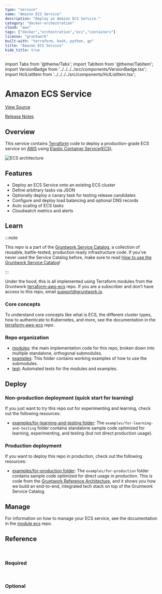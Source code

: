 ```yaml
---
type: "service"
name: "Amazon ECS Service"
description: "Deploy an Amazon ECS Service."
category: "docker-orchestration"
cloud: "aws"
tags: ["docker","orchestration","ecs","containers"]
license: "gruntwork"
built-with: "terraform, bash, python, go"
title: "Amazon ECS Service"
hide_title: true
---
```


import Tabs from '@theme/Tabs';
import TabItem from '@theme/TabItem';
import VersionBadge from '../../../../src/components/VersionBadge.tsx';
import HclListItem from '../../../../src/components/HclListItem.tsx';

<VersionBadge version="0.85.0" lastModifiedVersion="0.85.0"/>

# Amazon ECS Service


<a href="https://github.com/gruntwork-io/terraform-aws-service-catalog/tree/master/modules/services/ecs-service" className="link-button">View Source</a>

<a href="https://github.com/gruntwork-io/terraform-aws-service-catalog/releases?q=services%2Fecs-service" className="link-button" title="Release notes for only the service catalog versions which impacted this service.">Release Notes</a>

## Overview

This service contains [Terraform](https://www.terraform.io) code to deploy a production-grade ECS service on
[AWS](https://aws.amazon.com) using [Elastic Container Service(ECS)](https://docs.aws.amazon.com/AmazonECS/latest/developerguide/Welcome.html).

![ECS architecture](/img/reference/services/app-orchestration/ecs-architecture.png)

## Features

*   Deploy an ECS Service onto an existing ECS cluster
*   Define arbitrary tasks via JSON
*   Optionally deploy a canary task for testing release candidates
*   Configure and deploy load balancing and optional DNS records
*   Auto scaling of ECS tasks
*   Cloudwatch metrics and alerts

## Learn

:::note

This repo is a part of the [Gruntwork Service Catalog](https://github.com/gruntwork-io/terraform-aws-service-catalog/),
a collection of reusable, battle-tested, production ready infrastructure code.
If you’ve never used the Service Catalog before, make sure to read
[How to use the Gruntwork Service Catalog](https://docs.gruntwork.io/reference/services/intro/overview)!

:::

Under the hood, this is all implemented using Terraform modules from the Gruntwork
[terraform-aws-ecs](https://github.com/gruntwork-io/terraform-aws-ecs) repo. If you are a subscriber and don’t have
access to this repo, email <support@gruntwork.io>.

### Core concepts

To understand core concepts like what is ECS, the different cluster types, how to authenticate to Kubernetes, and
more, see the documentation in the
[terraform-aws-ecs](https://github.com/gruntwork-io/terraform-aws-ecs) repo.

### Repo organization

*   [modules](https://github.com/gruntwork-io/terraform-aws-service-catalog/tree/master/modules): the main implementation code for this repo, broken down into multiple standalone, orthogonal
    submodules.
*   [examples](https://github.com/gruntwork-io/terraform-aws-service-catalog/tree/master/examples): This folder contains working examples of how to use the submodules.
*   [test](https://github.com/gruntwork-io/terraform-aws-service-catalog/tree/master/test): Automated tests for the modules and examples.

## Deploy

### Non-production deployment (quick start for learning)

If you just want to try this repo out for experimenting and learning, check out the following resources:

*   [examples/for-learning-and-testing folder](https://github.com/gruntwork-io/terraform-aws-service-catalog/tree/master/examples/for-learning-and-testing): The
    `examples/for-learning-and-testing` folder contains standalone sample code optimized for learning, experimenting, and testing (but not direct production usage).

### Production deployment

If you want to deploy this repo in production, check out the following resources:

*   [examples/for-production folder](https://github.com/gruntwork-io/terraform-aws-service-catalog/tree/master/examples/for-production): The `examples/for-production` folder contains sample code
    optimized for direct usage in production. This is code from the
    [Gruntwork Reference Architecture](https://gruntwork.io/reference-architecture), and it shows you how we build an
    end-to-end, integrated tech stack on top of the Gruntwork Service Catalog.

## Manage

For information on how to manage your ECS service, see the documentation in the
[module ecs](https://github.com/gruntwork-io/terraform-aws-ecs) repo.

## Reference

<Tabs>
<TabItem value="inputs" label="Inputs" default>

<br/>

### Required

<HclListItem name="container_definitions" requirement="required" description="List of container definitions to use for the ECS task. Each entry corresponds to a different ECS container definition." type="any"/>

<HclListItem name="default_listener_arns" requirement="required" description="A map of all the listeners on the load balancer. The keys should be the port numbers and the values should be the ARN of the listener for that port." type="map" typeDetails="map(string)"/>

<HclListItem name="default_listener_ports" requirement="required" description="The default port numbers on the load balancer to attach listener rules to. You can override this default on a rule-by-rule basis by setting the <a href=#listener_ports><code>listener_ports</code></a> parameter in each rule. The port numbers specified in this variable and the <a href=#listener_ports><code>listener_ports</code></a> parameter must exist in <a href=#listener_arns><code>listener_arns</code></a>." type="list" typeDetails="list(string)"/>

<HclListItem name="ecs_cluster_arn" requirement="required" description="The ARN of the cluster to which the ecs service should be deployed." type="string"/>

<HclListItem name="ecs_cluster_name" requirement="required" description="The name of the ecs cluster to deploy the ecs service onto." type="string"/>

<HclListItem name="service_name" requirement="required" description="The name of the ECS service (e.g. my-service-stage)" type="string"/>


<br/>


### Optional

<HclListItem name="alarm_sns_topic_arns" requirement="optional" description="A list of ARNs of the SNS topic(s) to write alarm events to" type="list" typeDetails="list(string)" defaultValue="[]"/>

<HclListItem name="alarm_sns_topic_arns_us_east_1" requirement="optional" description="A list of SNS topic ARNs to notify when the route53 health check changes to ALARM, OK, or <a href=#INSUFFICIENT_DATA><code>INSUFFICIENT_DATA</code></a> state. Note: these SNS topics MUST be in us-east-1! This is because Route 53 only sends CloudWatch metrics to us-east-1, so we must create the alarm in that region, and therefore, can only notify SNS topics in that region" type="list" typeDetails="list(string)" defaultValue="[]"/>

<HclListItem name="alb_sticky_session_cookie_duration" requirement="optional" description="The time period, in seconds, during which requests from a client should be routed to the same Target. After this time period expires, the load balancer-generated cookie is considered stale. The acceptable range is 1 second to 1 week (604800 seconds). The default value is 1 day (86400 seconds). Only used if <a href=#elb_target_groups><code>elb_target_groups</code></a> is set." type="number" defaultValue="86400"/>

<HclListItem name="alb_sticky_session_type" requirement="optional" description="The type of Sticky Sessions to use. See https://goo.gl/MNwqNu for possible values. Only used if <a href=#elb_target_groups><code>elb_target_groups</code></a> is set." type="string" defaultValue="lb_cookie"/>

<HclListItem name="canary_container_definitions" requirement="optional" description="List of container definitions to use for the canary ECS task. Each entry corresponds to a different ECS container definition." type="any" defaultValue="[]"/>

<HclListItem name="canary_version" requirement="optional" description="Which version of the ECS Service Docker container to deploy as a canary (e.g. 0.57)" type="string" defaultValue="null"/>

<HclListItem name="capacity_provider_strategy" requirement="optional" description="The capacity provider strategy to use for the service. Note that the capacity providers have to be present on the ECS cluster before deploying the ECS service. When provided, <a href=#launch_type><code>launch_type</code></a> is ignored." type="list" typeDetails="list(object({
    capacity_provider = string
    weight            = number
    base              = number
  }))" defaultValue="[]"/>

<HclListItem name="clb_container_name" requirement="optional" description="The name of the container, as it appears in the <a href=#task_arn><code>task_arn</code></a> Task definition, to associate with a CLB. Currently, ECS can only associate a CLB with a single container per service. Only used if <a href=#clb_name><code>clb_name</code></a> is set." type="string" defaultValue="null"/>

<HclListItem name="clb_container_port" requirement="optional" description="The port on the container in <a href=#clb_container_name><code>clb_container_name</code></a> to associate with an CLB. Currently, ECS can only associate a CLB with a single container per service. Only used if <a href=#clb_name><code>clb_name</code></a> is set." type="number" defaultValue="null"/>

<HclListItem name="clb_name" requirement="optional" description="The name of a Classic Load Balancer (CLB) to associate with this service. Containers in the service will automatically register with the CLB when booting up. Set to null if using ELBv2." type="string" defaultValue="null"/>

<HclListItem name="cloudwatch_log_group_kms_key_id" requirement="optional" description="The ARN of a KMS CMK to use for encrypting log events in the CloudWatch Logs. Set to null to disable encryption. Only used if <a href=#create_cloudwatch_log_group><code>create_cloudwatch_log_group</code></a> is true." type="string" defaultValue="null"/>

<HclListItem name="cloudwatch_log_group_name" requirement="optional" description="The name for the Cloudwatch logs that will be generated by the ecs service. Only used (and required) if <a href=#create_cloudwatch_log_group><code>create_cloudwatch_log_group</code></a> is true." type="string" defaultValue="null"/>

<HclListItem name="cloudwatch_log_group_retention" requirement="optional" description="Number of days to retain log events. Possible values are: 1, 3, 5, 7, 14, 30, 60, 90, 120, 150, 180, 365, 400, 545, 731, 1827, 3653, and 0. Select 0 to never expire. Only used if <a href=#create_cloudwatch_log_group><code>create_cloudwatch_log_group</code></a> is true." type="number" defaultValue="null"/>

<HclListItem name="cpu" requirement="optional" description="The number of CPU units to allocate to the ECS Service." type="number" defaultValue="1"/>

<HclListItem name="create_cloudwatch_log_group" requirement="optional" description="When true, create and manage the CloudWatch Log Group in the Terraform module instead of relying on ECS. This is useful for configuring options that are not available in the ECS native feature of managing the Log Group (e.g., encryption support)." type="bool" defaultValue="false"/>

<HclListItem name="create_route53_entry" requirement="optional" description="Set to true if you want a DNS record automatically created and pointed at the the load balancer for the ECS service" type="bool" defaultValue="false"/>

<HclListItem name="custom_docker_command" requirement="optional" description="If <a href=#use_custom_docker_run_command><code>use_custom_docker_run_command</code></a> is set to true, set this variable to the custom docker run command you want to provide" type="string" defaultValue="null"/>

<HclListItem name="custom_ecs_service_role_name" requirement="optional" description="The name to use for the ECS Service IAM role, which is used to grant permissions to the ECS service to register the task IPs to ELBs." type="string" defaultValue="null"/>

<HclListItem name="custom_iam_policy_prefix" requirement="optional" description="Prefix for name of the custom IAM policies created by this module (those resulting from <a href=#iam_policy><code>iam_policy</code></a> and <a href=#secrets_access><code>secrets_access</code></a>). If omitted, defaults to <a href=#service_name><code>service_name</code></a>." type="string" defaultValue="null"/>

<HclListItem name="custom_iam_role_name_prefix" requirement="optional" description="Prefix for name of the IAM role used by the ECS task." type="string" defaultValue="null"/>

<HclListItem name="custom_task_execution_iam_role_name_prefix" requirement="optional" description="Prefix for name of task execution IAM role and policy that grants access to CloudWatch and ECR." type="string" defaultValue="null"/>

<HclListItem name="dependencies" requirement="optional" description="Create a dependency between the resources in this module to the interpolated values in this list (and thus the source resources). In other words, the resources in this module will now depend on the resources backing the values in this list such that those resources need to be created before the resources in this module, and the resources in this module need to be destroyed before the resources in the list." type="list" typeDetails="list(string)" defaultValue="[]"/>

<HclListItem name="deployment_check_loglevel" requirement="optional" description="Set the logging level of the deployment check script. You can set this to `error`, `warn`, or `info`, in increasing verbosity." type="string" defaultValue="info"/>

<HclListItem name="deployment_check_timeout_seconds" requirement="optional" description="Seconds to wait before timing out each check for verifying ECS service deployment. See <a href=#ecs_deploy_check_binaries><code>ecs_deploy_check_binaries</code></a> for more details." type="number" defaultValue="600"/>

<HclListItem name="deployment_circuit_breaker_enabled" requirement="optional" description="Set to 'true' to prevent the task from attempting to continuously redeploy after a failed health check." type="bool" defaultValue="false"/>

<HclListItem name="deployment_circuit_breaker_rollback" requirement="optional" description="Set to 'true' to also automatically roll back to the last successful deployment. <a href=#deploy_circuit_breaker_enabled><code>deploy_circuit_breaker_enabled</code></a> must also be true to enable this behavior." type="bool" defaultValue="false"/>

<HclListItem name="deployment_maximum_percent" requirement="optional" description="The upper limit, as a percentage of <a href=#desired_number_of_tasks><code>desired_number_of_tasks</code></a>, of the number of running tasks that can be running in a service during a deployment. Setting this to more than 100 means that during deployment, ECS will deploy new instances of a Task before undeploying the old ones." type="number" defaultValue="200"/>

<HclListItem name="deployment_minimum_healthy_percent" requirement="optional" description="The lower limit, as a percentage of <a href=#desired_number_of_tasks><code>desired_number_of_tasks</code></a>, of the number of running tasks that must remain running and healthy in a service during a deployment. Setting this to less than 100 means that during deployment, ECS may undeploy old instances of a Task before deploying new ones." type="number" defaultValue="100"/>

<HclListItem name="desired_number_of_canary_tasks" requirement="optional" description="How many instances of the ECS Service to run across the ECS cluster for a canary deployment. Typically, only 0 or 1 should be used." type="number" defaultValue="0"/>

<HclListItem name="desired_number_of_tasks" requirement="optional" description="How many instances of the ECS Service to run across the ECS cluster" type="number" defaultValue="1"/>

<HclListItem name="domain_name" requirement="optional" description="The domain name to create a route 53 record for. This DNS record will point to the load balancer for the ECS service" type="string" defaultValue="null"/>

<HclListItem name="ecs_instance_security_group_id" requirement="optional" description="The ID of the security group that should be applied to ecs service instances" type="string" defaultValue="null"/>

<HclListItem name="ecs_node_port_mappings" requirement="optional" description="A map of ports to be opened via security groups applied to the EC2 instances that back the ECS cluster, when not using fargate. The key should be the container port and the value should be what host port to map it to." type="map" typeDetails="map(number)" defaultValue="{}"/>

<HclListItem name="efs_volumes" requirement="optional" description="(Optional) A map of EFS volumes that containers in your task may use. Each item in the list should be a map compatible with https://www.terraform.io/docs/providers/aws/r/<a href=#ecs_task_definition><code>ecs_task_definition</code></a>.html#efs-volume-configuration-arguments." type="map" typeDetails="map(object({
    file_system_id          = string # required
    container_path          = string # required
    root_directory          = string
    transit_encryption      = string
    transit_encryption_port = number
    access_point_id         = string
    iam                     = string
  }))" defaultValue="{}"/>

<HclListItem name="elb_slow_start" requirement="optional" description="The amount time for targets to warm up before the load balancer sends them a full share of requests. The range is 30-900 seconds or 0 to disable. The default value is 0 seconds. Only used if <a href=#elb_target_groups><code>elb_target_groups</code></a> is set." type="number" defaultValue="0"/>

<HclListItem name="elb_target_group_deregistration_delay" requirement="optional" description="The amount of time for Elastic Load Balancing to wait before changing the state of a deregistering target from draining to unused. The range is 0-3600 seconds. Only used if <a href=#elb_target_groups><code>elb_target_groups</code></a> is set." type="number" defaultValue="300"/>

<HclListItem name="elb_target_group_vpc_id" requirement="optional" description="The ID of the VPC in which to create the target group. Only used if <a href=#elb_target_groups><code>elb_target_groups</code></a> is set." type="string" defaultValue="null"/>

<HclListItem name="elb_target_groups" requirement="optional" description="Configurations for ELB target groups for ALBs and NLBs that should be associated with the ECS Tasks. Each entry corresponds to a separate target group. Set to the empty object ({}) if you are not using an ALB or NLB." type="any" defaultValue="{}"/>

<HclListItem name="enable_cloudwatch_alarms" requirement="optional" description="Set to true to enable Cloudwatch alarms on the ecs service instances" type="bool" defaultValue="false"/>

<HclListItem name="enable_ecs_deployment_check" requirement="optional" description="Whether or not to enable the ECS deployment check binary to make terraform wait for the task to be deployed. See <a href=#ecs_deploy_check_binaries><code>ecs_deploy_check_binaries</code></a> for more details. You must install the companion binary before the check can be used. Refer to the README for more details." type="bool" defaultValue="true"/>

<HclListItem name="enable_execute_command" requirement="optional" description="Specifies whether to enable Amazon ECS Exec for the tasks within the service." type="bool" defaultValue="false"/>

<HclListItem name="enable_route53_health_check" requirement="optional" description="Set this to true to create a route 53 health check and Cloudwatch alarm that will alert if your domain becomes unreachable" type="bool" defaultValue="false"/>

<HclListItem name="expose_ecs_service_to_other_ecs_nodes" requirement="optional" description="Set this to true to allow the ecs service to be accessed by other ecs nodes" type="bool" defaultValue="false"/>

<HclListItem name="fixed_response_rules" requirement="optional" type="map" typeDetails="map(any)" defaultValue="{}"/>

<HclListItem name="forward_rules" requirement="optional" type="any" defaultValue="{}"/>

<HclListItem name="health_check_enabled" requirement="optional" description="If true, enable health checks on the target group. Only applies to ELBv2. For CLBs, health checks are not configurable." type="bool" defaultValue="true"/>

<HclListItem name="health_check_grace_period_seconds" requirement="optional" description="Seconds to ignore failing load balancer health checks on newly instantiated tasks to prevent premature shutdown, up to 2,147,483,647. Only valid for services configured to use load balancers." type="number" defaultValue="0"/>

<HclListItem name="health_check_healthy_threshold" requirement="optional" description="The number of consecutive successful health checks required before considering an unhealthy Target healthy. The acceptable range is 2 to 10." type="number" defaultValue="5"/>

<HclListItem name="health_check_interval" requirement="optional" description="The approximate amount of time, in seconds, between health checks of an individual Target. Minimum value 5 seconds, Maximum value 300 seconds." type="number" defaultValue="30"/>

<HclListItem name="health_check_matcher" requirement="optional" description="The HTTP codes to use when checking for a successful response from a Target. You can specify multiple values (e.g. '200,202') or a range of values (e.g. '200-299'). Required when using ALBs." type="string" defaultValue="200"/>

<HclListItem name="health_check_path" requirement="optional" description="The ping path that is the destination on the Targets for health checks. Required when using ALBs." type="string" defaultValue="/"/>

<HclListItem name="health_check_port" requirement="optional" description="The port the ELB uses when performing health checks on Targets. The default is to use the port on which each target receives traffic from the load balancer, indicated by the value 'traffic-port'." type="string" defaultValue="traffic-port"/>

<HclListItem name="health_check_timeout" requirement="optional" description="The amount of time, in seconds, during which no response from a Target means a failed health check. The acceptable range is 2 to 60 seconds." type="number" defaultValue="5"/>

<HclListItem name="health_check_unhealthy_threshold" requirement="optional" description="The number of consecutive failed health checks required before considering a target unhealthy. The acceptable range is 2 to 10. For NLBs, this value must be the same as the <a href=#health_check_healthy_threshold><code>health_check_healthy_threshold</code></a>." type="number" defaultValue="2"/>

<HclListItem name="high_cpu_utilization_period" requirement="optional" description="The period, in seconds, over which to measure the CPU utilization percentage" type="number" defaultValue="300"/>

<HclListItem name="high_cpu_utilization_threshold" requirement="optional" description="Trigger an alarm if the ECS Service has a CPU utilization percentage above this threshold" type="number" defaultValue="90"/>

<HclListItem name="high_memory_utilization_period" requirement="optional" description="The period, in seconds, over which to measure the memory utilization percentage" type="number" defaultValue="300"/>

<HclListItem name="high_memory_utilization_threshold" requirement="optional" description="Trigger an alarm if the ECS Service has a memory utilization percentage above this threshold" type="number" defaultValue="90"/>

<HclListItem name="hosted_zone_id" requirement="optional" description="The ID of the Route 53 hosted zone into which the Route 53 DNS record should be written" type="string" defaultValue="null"/>

<HclListItem name="iam_policy" requirement="optional" description="An object defining the policy to attach to the ECS task. Accepts a map of objects, where the map keys are sids for IAM policy statements, and the object fields are the resources, actions, and the effect ('Allow' or 'Deny') of the statement." type="map" typeDetails="map(object({
    resources = list(string)
    actions   = list(string)
    effect    = string
  }))" defaultValue="null"/>

<HclListItem name="launch_type" requirement="optional" description="The launch type of the ECS service. Must be one of EC2 or FARGATE. When using FARGATE, you must set the network mode to awsvpc and configure it. When using EC2, you can configure the placement strategy using the variables <a href=#placement_strategy_type><code>placement_strategy_type</code></a>, <a href=#placement_strategy_field><code>placement_strategy_field</code></a>, <a href=#placement_constraint_type><code>placement_constraint_type</code></a>, <a href=#placement_constraint_expression><code>placement_constraint_expression</code></a>. This variable is ignored if <a href=#capacity_provider_strategy><code>capacity_provider_strategy</code></a> is provided." type="string" defaultValue="EC2"/>

<HclListItem name="lb_hosted_zone_id" requirement="optional" description="The ID of the Route 53 Hosted Zone in which to create a DNS A record pointed to the ECS service's load balancer" type="string" defaultValue="null"/>

<HclListItem name="max_number_of_tasks" requirement="optional" description="The maximum number of instances of the ECS Service to run. Auto scaling will never scale out above this number." type="number" defaultValue="3"/>

<HclListItem name="memory" requirement="optional" description="How much memory, in MB, to give the ECS Service." type="number" defaultValue="500"/>

<HclListItem name="min_number_of_tasks" requirement="optional" description="The minimum number of instances of the ECS Service to run. Auto scaling will never scale in below this number." type="number" defaultValue="1"/>

<HclListItem name="network_configuration" requirement="optional" description="The configuration to use when setting up the VPC network mode. Required and only used if <a href=#network_mode><code>network_mode</code></a> is awsvpc." type="object" typeDetails="object({
    # IDs of VPC Subnets to allocate fargate worker network from.
    subnets = list(string)
    # The ID of the VPC used for the Fargate worker network. Must be non-null when security_group_rules are provided.
    vpc_id = string
    # Security Group Rules to apply to the ECS Fargate worker. This module will create a new security group for the
    # worker and attach these rules. Each entry accepts the same attributes as the aws_security_group_rule resource,
    # except for security_group_id which will be set to the security group created within the module.
    # Each entry corresponds to a rule. The key is a unique, user provided, arbitrary value that can be used by
    # Terraform to know which rules to update across changes.
    security_group_rules = map(object({
      type                     = string
      from_port                = number
      to_port                  = number
      protocol                 = string
      source_security_group_id = string
      cidr_blocks              = list(string)
    }))
    # Additional existing Security Groups that should be bound to the ECS Fargate worker.
    additional_security_group_ids = list(string)
    # Whether or not the ECS Fargate worker should get a public IP address.
    assign_public_ip = bool
  })" defaultValue="null"/>

<HclListItem name="network_mode" requirement="optional" description="The Docker networking mode to use for the containers in the task. The valid values are none, bridge, awsvpc, and host. If the <a href=#network_mode><code>network_mode</code></a> is set to awsvpc, you must configure <a href=#network_configuration><code>network_configuration</code></a>." type="string" defaultValue="bridge"/>

<HclListItem name="original_lb_dns_name" requirement="optional" description="The DNS name that was assigned by AWS to the load balancer upon creation" type="string" defaultValue="null"/>

<HclListItem name="placement_constraint_expression" requirement="optional" description="Cluster Query Language expression to apply to the constraint for matching. Does not need to be specified for the distinctInstance constraint type." type="string" defaultValue="attribute:ecs.ami-id != 'ami-fake'"/>

<HclListItem name="placement_constraint_type" requirement="optional" description="The type of constraint to apply for container instance placement. The only valid values at this time are memberOf and distinctInstance." type="string" defaultValue="memberOf"/>

<HclListItem name="placement_strategy_field" requirement="optional" description="The field to apply the placement strategy against. For the spread placement strategy, valid values are instanceId (or host, which has the same effect), or any platform or custom attribute that is applied to a container instance, such as attribute:ecs.availability-zone. For the binpack placement strategy, valid values are cpu and memory. For the random placement strategy, this field is not used." type="string" defaultValue="cpu"/>

<HclListItem name="placement_strategy_type" requirement="optional" description="The strategy to use when placing ECS tasks on EC2 instances. Can be binpack (default), random, or spread." type="string" defaultValue="binpack"/>

<HclListItem name="propagate_tags" requirement="optional" description="Whether tags should be propogated to the tasks from the service or from the task definition. Valid values are SERVICE and <a href=#TASK_DEFINITION><code>TASK_DEFINITION</code></a>. Defaults to SERVICE. If set to null, no tags are created for tasks." type="string" defaultValue="SERVICE"/>

<HclListItem name="proxy_configuration_container_name" requirement="optional" description="Use the name of the Envoy proxy container from `<a href=#container_definitions><code>container_definitions</code></a>` as the container name." type="string" defaultValue="null"/>

<HclListItem name="proxy_configuration_properties" requirement="optional" description="A map of network configuration parameters to provide the Container Network Interface (CNI) plugin." type="map" typeDetails="map(string)" defaultValue="null"/>

<HclListItem name="redirect_rules" requirement="optional" type="map" typeDetails="map(any)" defaultValue="{}"/>

<HclListItem name="route53_health_check_path" requirement="optional" description="The path, without any leading slash, that can be used as a health check (e.g. healthcheck) by Route 53. Should return a 200 OK when the service is up and running." type="string" defaultValue="/"/>

<HclListItem name="route53_health_check_port" requirement="optional" description="The port to use for Route 53 health checks. This should be the port for the service that is available at the publicly accessible domain name (<a href=#domain_name><code>domain_name</code></a>)." type="number" defaultValue="80"/>

<HclListItem name="route53_health_check_protocol" requirement="optional" description="The protocol to use for Route 53 health checks. Should be one of HTTP, HTTPS." type="string" defaultValue="HTTP"/>

<HclListItem name="route53_health_check_provider_external_id" requirement="optional" description="The optional <a href=#external_id><code>external_id</code></a> to be used in the us-east-1 provider block defined in the route53-health-check-alarms module.  This module configures its own AWS provider to ensure resources are created in us-east-1." type="string" defaultValue="null"/>

<HclListItem name="route53_health_check_provider_profile" requirement="optional" description="The optional AWS profile to be used in the us-east-1 provider block defined in the route53-health-check-alarms module.  This module configures its own AWS provider to ensure resources are created in us-east-1." type="string" defaultValue="null"/>

<HclListItem name="route53_health_check_provider_role_arn" requirement="optional" description="The optional <a href=#role_arn><code>role_arn</code></a> to be used in the us-east-1 provider block defined in the route53-health-check-alarms module.  This module configures its own AWS provider to ensure resources are created in us-east-1." type="string" defaultValue="null"/>

<HclListItem name="route53_health_check_provider_session_name" requirement="optional" description="The optional <a href=#session_name><code>session_name</code></a> to be used in the us-east-1 provider block defined in the route53-health-check-alarms module.  This module configures its own AWS provider to ensure resources are created in us-east-1." type="string" defaultValue="null"/>

<HclListItem name="route53_health_check_provider_shared_credentials_file" requirement="optional" description="The optional path to a credentials file used in the us-east-1 provider block defined in the route53-health-check-alarms module.  This module configures its own AWS provider to ensure resources are created in us-east-1." type="string" defaultValue="null"/>

<HclListItem name="secrets_access" requirement="optional" description="A list of ARNs of Secrets Manager secrets that the task should have permissions to read. The IAM role for the task will be granted `secretsmanager:GetSecretValue` for each secret in the list. The ARN can be either the complete ARN, including the randomly generated suffix, or the ARN without the suffix. If the latter, the module will look up the full ARN automatically. This is helpful in cases where you don't yet know the randomly generated suffix because the rest of the ARN is a predictable value." type="list" typeDetails="list(string)" defaultValue="[]"/>

<HclListItem name="secrets_manager_arns" requirement="optional" description="A list of ARNs for Secrets Manager secrets that the ECS execution IAM policy should be granted access to read. Note that this is different from the ECS task IAM policy. The execution policy is concerned with permissions required to run the ECS task." type="list" typeDetails="list(string)" defaultValue="[]"/>

<HclListItem name="secrets_manager_kms_key_arn" requirement="optional" description="The ARN of the kms key associated with secrets manager" type="string" defaultValue="null"/>

<HclListItem name="service_tags" requirement="optional" description="A map of tags to apply to the ECS service. Each item in this list should be a map with the parameters key and value." type="map" typeDetails="map(string)" defaultValue="{}"/>

<HclListItem name="task_cpu" requirement="optional" description="The CPU units for the instances that Fargate will spin up. Options here: https://docs.aws.amazon.com/AmazonECS/latest/developerguide/<a href=#AWS_Fargate><code>AWS_Fargate</code></a>.html#fargate-tasks-size. Required when using FARGATE launch type." type="number" defaultValue="null"/>

<HclListItem name="task_definition_tags" requirement="optional" description="A map of tags to apply to the task definition. Each item in this list should be a map with the parameters key and value." type="map" typeDetails="map(string)" defaultValue="{}"/>

<HclListItem name="task_memory" requirement="optional" description="The memory units for the instances that Fargate will spin up. Options here: https://docs.aws.amazon.com/AmazonECS/latest/developerguide/<a href=#AWS_Fargate><code>AWS_Fargate</code></a>.html#fargate-tasks-size. Required when using FARGATE launch type." type="number" defaultValue="null"/>

<HclListItem name="use_alb_sticky_sessions" requirement="optional" description="If true, the ALB will use use Sticky Sessions as described at https://goo.gl/VLcNbk. Only used if <a href=#elb_target_groups><code>elb_target_groups</code></a> is set. Note that this can only be true when associating with an ALB. This cannot be used with CLBs or NLBs." type="bool" defaultValue="false"/>

<HclListItem name="use_auto_scaling" requirement="optional" description="Whether or not to enable auto scaling for the ecs service" type="bool" defaultValue="true"/>

<HclListItem name="use_custom_docker_run_command" requirement="optional" description="Set this to true if you want to pass a custom docker run command. If you set this to true, you must supply <a href=#custom_docker_command><code>custom_docker_command</code></a>" type="bool" defaultValue="false"/>

<HclListItem name="volumes" requirement="optional" description="(Optional) A map of volume blocks that containers in your task may use. The key should be the name of the volume and the value should be a map compatible with https://www.terraform.io/docs/providers/aws/r/<a href=#ecs_task_definition><code>ecs_task_definition</code></a>.html#volume-block-arguments, but not including the name parameter." type="any" defaultValue="{}"/>

</TabItem>
<TabItem value="outputs" label="Outputs">

<br/>

<HclListItem name="all_metric_widgets" requirement="required" description="A list of all the CloudWatch Dashboard metric widgets available in this module."/>

<HclListItem name="aws_ecs_task_definition_arn" requirement="required" description="The ARN of the ECS task definition"/>

<HclListItem name="aws_ecs_task_definition_canary_arn" requirement="required" description="The ARN of the canary ECS task definition"/>

<HclListItem name="canary_service_arn" requirement="required" description="The ARN of the canary service. Canary services are optional and can be helpful when you're attempting to verify a release candidate"/>

<HclListItem name="capacity_provider_strategy" requirement="required" description="The capacity provider strategy determines how infrastructure (such as EC2 instances or Fargate) that backs your ECS service is managed. See https://docs.aws.amazon.com/AmazonECS/latest/developerguide/cluster-capacity-providers.html for more information"/>

<HclListItem name="ecs_node_port_mappings" requirement="required" description="A map representing the instance host and container ports that should be opened"/>

<HclListItem name="ecs_task_execution_iam_role_arn" requirement="required" description="The ARN of the ECS task's IAM role"/>

<HclListItem name="ecs_task_execution_iam_role_name" requirement="required" description="The name of the ECS task execution IAM role. The execution role is used by the ECS container agent to make calls to the ECS API, pull container images from ECR, use the logs driver, etc"/>

<HclListItem name="ecs_task_iam_role_arn" requirement="required" description="The ARN of the IAM role associated with the ECS task"/>

<HclListItem name="ecs_task_iam_role_name" requirement="required" description="The name of the IAM role granting permissions to the running ECS task itself. Note this role is separate from the execution role which is assumed by the ECS container agent"/>

<HclListItem name="metric_widget_ecs_service_cpu_usage" requirement="required" description="The metric widget for the ECS service's CPU usage "/>

<HclListItem name="metric_widget_ecs_service_memory_usage" requirement="required" description="The metric widget for the ECS service's memory usage"/>

<HclListItem name="route53_domain_name" requirement="required" description="The domain name of the optional route53 record, which points at the load balancer for the ECS service"/>

<HclListItem name="service_app_autoscaling_target_arn" requirement="required" description="The ARN of the app autoscaling target"/>

<HclListItem name="service_app_autoscaling_target_resource_id" requirement="required" description="The resource ID of the autoscaling target"/>

<HclListItem name="service_arn" requirement="required" description="The ARN of the ECS service"/>

<HclListItem name="service_iam_role_arn" requirement="required" description="The ARN of the service role associated with the ELB of the ECS service"/>

<HclListItem name="service_iam_role_name" requirement="required" description="The name of the service role associated with the ELB of the ECS service"/>

<HclListItem name="target_group_arns" requirement="required" description="The ARNs of the ECS service's load balancer's target groups"/>

<HclListItem name="target_group_names" requirement="required" description="The names of the ECS service's load balancer's target groups"/>

</TabItem>
</Tabs>


<!-- ##DOCS-SOURCER-START
{"sourcePlugin":"service-catalog-api","hash":"36d31d0bbe0639e36285e80300817da2"}
##DOCS-SOURCER-END -->
